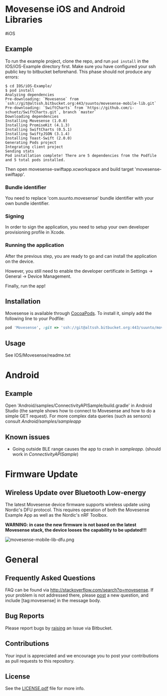 # Movesense iOS and Android Libraries

#iOS
## Example

To run the example project, clone the repo, and run `pod install` in the IOS/iOS-Example directory first. Make sure you have configured your ssh public key to bitbucket beforehand. This phase should not produce any errors:

```
$ cd IOS/iOS-Example/
$ pod install
Analyzing dependencies
Pre-downloading: `Movesense` from `ssh://git@altssh.bitbucket.org:443/suunto/movesense-mobile-lib.git`
Pre-downloading: `SwiftCharts` from `https://github.com/i-schuetz/SwiftCharts.git`, branch `master`
Downloading dependencies
Installing Movesense (1.0.0)
Installing PromiseKit (4.1.3)
Installing SwiftCharts (0.5.1)
Installing SwiftyJSON (3.1.4)
Installing Toast-Swift (2.0.0)
Generating Pods project
Integrating client project
Sending stats
Pod installation complete! There are 5 dependencies from the Podfile and 5 total pods installed.
```

Then open movesense-swiftapp.xcworkspace and build target 'movesense-swiftapp'. 

### Bundle identifier ###

You need to replace 'com.suunto.movesense' bundle identifier with your own bundle identifier.

### Signing ###

In order to sign the application, you need to setup your own developer provisioning profile in Xcode.

### Running the application ###

After the previous step, you are ready to go and can install the application on the device. 

However, you still need to enable the developer certificate in Settings -> General -> Device Management.

Finally, run the app!

## Installation

Movesense is available through [CocoaPods](http://cocoapods.org). To install
it, simply add the following line to your Podfile:

```ruby
pod 'Movesense', :git => 'ssh://git@altssh.bitbucket.org:443/suunto/movesense-mobile-lib.git'
```
## Usage

See IOS/Movesense/readme.txt

# Android

## Example


Open 'Android/samples/ConnectivityAPISample/build.gradle' in Android Studio (the sample shows how to connect to Movesense and how to do a simple GET request). For more complex data queries (such as sensors) consult *Android/samples/sampleapp*

## Known issues

 - Going outside BLE range causes the app to crash in *sampleapp*. (should work in *ConnectivityAPISample*)

# Firmware Update

## Wireless Update over Bluetooth Low-energy
The latest Movesense device firmware supports wireless update using Nordic's DFU protocol. This requires operation of both the Movesense Example App as well as the Nordic's nRF Toolbox.

**WARNING: in case the new firmware is not based on the latest Movesense stack, the device looses the capability to be updated!!!**

![movesense-mobile-lib-dfu.png](https://bitbucket.org/repo/oGbGqA/images/26723009-movesense-mobile-lib-dfu.png)

# General

## Frequently Asked Questions

FAQ can be found via http://stackoverflow.com/search?q=movesense. If your problem is not addressed there, please [post](http://stackoverflow.com/questions/ask) a new question, and include [tag:movesense] in the message body.

## Bug Reports

Please report bugs by [raising](https://bitbucket.org/suunto/movesense-mobile-lib/issues/new) an Issue via Bitbucket.

## Contributions
Your input is appreciated and we encourage you to post your contributions as pull requests to this repository.

## License

See the [LICENSE.pdf](./LICENSE.pdf) file for more info.